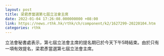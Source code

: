 ```yaml
---
layout: post
title: 梁君彥當選第七屆立法會主席
date: 2022-01-04 17:26:08.000000000 +08:00
link: https://news.rthk.hk/rthk/ch/component/k2/1627299-20220104.htm
categories: rthk
---
```


立法會秘書處表示，第七屆立法會主席的提名期已於今天下午5時結束。由於只有一項有效提名，梁君彥當選第七屆立法會主席。
